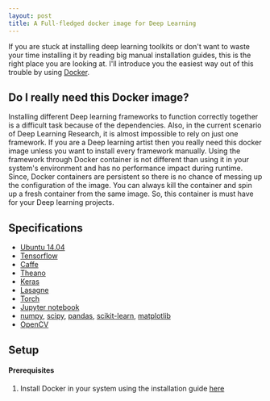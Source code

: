 ```yaml
---
layout: post
title: A Full-fledged docker image for Deep Learning
---
```


If you are stuck at installing deep learning toolkits or don't want to waste your time installing it by reading big manual installation guides, this is the right place you are looking at. I'll introduce you the easiest way out of this trouble by using [Docker](https://www.docker.com/).

## Do I really need this Docker image?
Installing different Deep learning frameworks to function correctly together is a difficult task because of the dependencies. Also, in the current scenario of Deep Learning Research, it is almost impossible to rely on just one framework. If you are a Deep learning artist then you really need this docker image unless you want to install every framework manually. Using the framework through Docker container is not different than using it in your system's environment and has no performance impact during runtime.
Since, Docker containers are persistent so there is no chance of messing up the configuration of the image. You can always kill the container and spin up a fresh container from the same image. So, this container is must have for your Deep learning projects.

## Specifications

 - [Ubuntu 14.04](https://www.ubuntu.com/download)  
 - [Tensorflow](https://www.tensorflow.org/)  
 - [Caffe](http://caffe.berkeleyvision.org/)  
 - [Theano](https://github.com/Theano/Theano)  
 - [Keras](https://keras.io/)  
 - [Lasagne](https://github.com/Lasagne/Lasagne)  
 - [Torch](http://torch.ch/)  
 - [Jupyter notebook](http://jupyter.org/)  
 - [numpy](http://www.numpy.org/), [scipy](https://www.scipy.org/), [pandas](http://pandas.pydata.org/), [scikit-learn](http://scikit-learn.org/), [matplotlib](http://scikit-learn.org/)  
 - [OpenCV](http://opencv.org/)  

## Setup

#### Prerequisites
 1. Install Docker in your system using the installation guide [here](https://docs.docker.com/engine/installation/)

